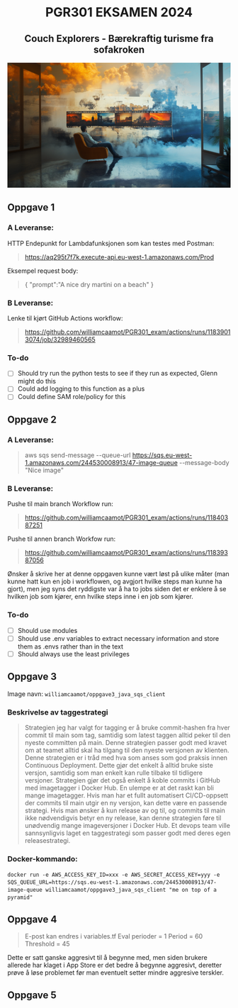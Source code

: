 <h1 style="text-align:center;">PGR301 EKSAMEN 2024</h1>
<h2 style="text-align:center;">Couch Explorers - Bærekraftig turisme fra sofakroken</h2>
<img width="1181" alt="image" src="img/header.png">



## Oppgave 1
### A Leveranse:
HTTP Endepunkt for Lambdafunksjonen som kan testes med Postman:  
> https://aq295t7f7k.execute-api.eu-west-1.amazonaws.com/Prod

Eksempel request body:
> {
> "prompt":"A nice dry martini on a beach"
> }

### B Leveranse:
Lenke til kjørt GitHub Actions workflow:
> https://github.com/williamcaamot/PGR301_exam/actions/runs/11839013074/job/32989460565

### To-do
- [ ] Should try run the python tests to see if they run as expected, Glenn might do this
- [ ] Could add logging to this function as a plus
- [ ] Could define SAM role/policy for this

## Oppgave 2


### A Leveranse:
> aws sqs send-message --queue-url https://sqs.eu-west-1.amazonaws.com/244530008913/47-image-queue --message-body "Nice image"

### B Leveranse:
Pushe til main branch Workflow run:
> https://github.com/williamcaamot/PGR301_exam/actions/runs/11840387251

Pushe til annen branch Workfow run:
> https://github.com/williamcaamot/PGR301_exam/actions/runs/11839387056

Ønsker å skrive her at denne oppgaven kunne vært løst på ulike måter (man kunne hatt kun en job i workflowen, og avgjort hvilke steps man kunne ha gjort), men jeg syns det ryddigste var å ha to jobs siden det er enklere å se hvilken job som kjører, enn hvilke steps inne i en job som kjører.


### To-do
- [ ] Should use modules
- [ ] Should use .env variables to extract necessary information and store them as .envs rather than in the text
- [ ] Should always use the least privileges

## Oppgave 3
Image navn:
`williamcaamot/oppgave3_java_sqs_client`

### Beskrivelse av taggestrategi
> Strategien jeg har valgt for tagging er å bruke commit-hashen fra hver commit til main som tag, samtidig som latest taggen alltid peker til den nyeste committen på main. Denne strategien passer godt med kravet om at teamet alltid skal ha tilgang til den nyeste versjonen av klienten. Denne strategien er i tråd med hva som anses som god praksis innen Continuous Deployment. Dette gjør det enkelt å alltid bruke siste versjon, samtidig som man enkelt kan rulle tilbake til tidligere versjoner. Strategien gjør det også enkelt å koble commits i GitHub med imagetagger i Docker Hub. En ulempe er at det raskt kan bli mange imagetagger. Hvis man har et fullt automatisert CI/CD-oppsett der commits til main utgir en ny versjon, kan dette være en passende strategi. Hvis man ønsker å kun release av og til, og commits til main ikke nødvendigvis betyr en ny release, kan denne strategien føre til unødvendig mange imageversjoner i Docker Hub. Et devops team ville sannsynligvis laget en taggestrategi som passer godt med deres egen releasestrategi.

### Docker-kommando:
`docker run -e AWS_ACCESS_KEY_ID=xxx -e AWS_SECRET_ACCESS_KEY=yyy -e SQS_QUEUE_URL=https://sqs.eu-west-1.amazonaws.com/244530008913/47-image-queue williamcaamot/oppgave3_java_sqs_client "me on top of a pyramid"`

## Oppgave 4
> E-post kan endres i variables.tf
> Eval perioder = 1
> Period = 60
> Threshold = 45 
> 
Dette er satt ganske aggresivt til å begynne med, men siden brukere allerede har klaget i App Store er det bedre å begynne aggresivt, deretter prøve å løse problemet før man eventuelt setter mindre aggresive terskler.


## Oppgave 5


